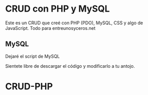 # CRUD con PHP y MySQL 

Este es un CRUD que creé con PHP (PDO), MySQL, CSS y algo de JavaScript. Todo para entreunosyceros.net

## MySQL

Dejaré el script de MySQL 

Sientete libre de descargar el código y modificarlo a tu antojo.

# CRUD-PHP
